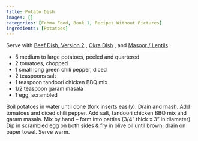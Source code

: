 ```yaml
---
title: Potato Dish
images: []
categories: [Fehma Food, Book 1, Recipes Without Pictures]
ingredients: [Potatoes]
---
```


Serve with [Beef Dish, Version 2](/Beef_Dish,_Version_2 "wikilink") ,
[Okra Dish](/Okra_Dish "wikilink") , and [Masoor /
Lentils](/Masoor_/_Lentils "wikilink") .

-   5 medium to large potatoes, peeled and quartered
-   2 tomatoes, chopped
-   1 small long green chili pepper, diced
-   2 teaspoons salt
-   1 teaspoon tandoori chicken BBQ mix
-   1/2 teaspoon garam masala
-   1 egg, scrambled

Boil potatoes in water until done (fork inserts easily). Drain and mash.
Add tomatoes and diced chili pepper. Add salt, tandoori chicken BBQ mix
and garam masala. Mix by hand – form into patties (3/4” thick x 3” in
diameter). Dip in scrambled egg on both sides & fry in olive oil until
brown; drain on paper towel. Serve warm.

  
